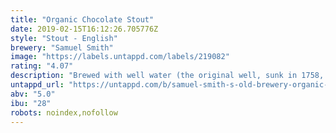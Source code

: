 ```yaml
---
title: "Organic Chocolate Stout"
date: 2019-02-15T16:12:26.705776Z
style: "Stout - English"
brewery: "Samuel Smith"
image: "https://labels.untappd.com/labels/219082"
rating: "4.07"
description: "Brewed with well water (the original well, sunk in 1758, is still in use with the hard water is drawn from 85 feet underground), the gently roasted organic chocolate malt and organic cocoa impart a delicious, smooth and creamy character, with inviting deep flavours and a delightful finish – this is the perfect marriage of satisfying stout and luxurious chocolate."
untappd_url: "https://untappd.com/b/samuel-smith-s-old-brewery-organic-chocolate-stout/219082"
abv: "5.0"
ibu: "28"
robots: noindex,nofollow
---
```

